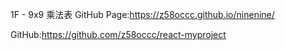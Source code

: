 1F - 9x9 乘法表
GitHub Page:https://z58occc.github.io/ninenine/

GitHub:https://github.com/z58occc/react-myproject
